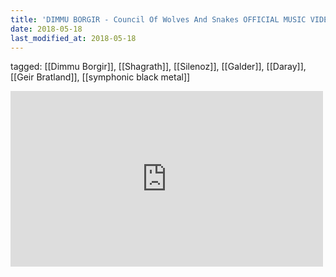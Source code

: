 ```yaml
---
title: 'DIMMU BORGIR - Council Of Wolves And Snakes OFFICIAL MUSIC VIDEO - YouTube'
date: 2018-05-18
last_modified_at: 2018-05-18
---
```

tagged: [[Dimmu Borgir]], [[Shagrath]], [[Silenoz]], [[Galder]], [[Daray]], [[Geir Bratland]], [[symphonic black metal]]
<iframe allow="accelerometer; autoplay; clipboard-write; encrypted-media; gyroscope; picture-in-picture" allowfullscreen="" frameborder="0" height="281" id="youtube_iframe" src="https://www.youtube.com/embed/5ws18_MZ-lw?feature=oembed&amp;enablejsapi=1&amp;origin=https://safe.txmblr.com&amp;wmode=opaque" width="500"></iframe>